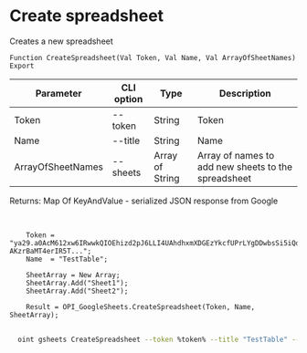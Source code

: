 ﻿---
sidebar_position: 1
---

# Create spreadsheet
 Creates a new spreadsheet



`Function CreateSpreadsheet(Val Token, Val Name, Val ArrayOfSheetNames) Export`

  | Parameter | CLI option | Type | Description |
  |-|-|-|-|
  | Token | --token | String | Token |
  | Name | --title | String | Name |
  | ArrayOfSheetNames | --sheets | Array of String | Array of names to add new sheets to the spreadsheet |

  
  Returns:  Map Of KeyAndValue - serialized JSON response from Google

<br/>




```bsl title="Code example"
    Token = "ya29.a0AcM612xw6IRwwkQIOEhizd2pJ6LLI4UAhdhxmXDGEzYkcfUPrLYgDDwbsSi5iQdc78WPs_1_Qor5KipuV6mAIvr6z-AKzrBaMT4erIR5T...";
    Name  = "TestTable";

    SheetArray = New Array;
    SheetArray.Add("Sheet1");
    SheetArray.Add("Sheet2");

    Result = OPI_GoogleSheets.CreateSpreadsheet(Token, Name, SheetArray);
```



```sh title="CLI command example"
    
  oint gsheets CreateSpreadsheet --token %token% --title "TestTable" --sheets %sheets%

```

```json title="Result"

```
